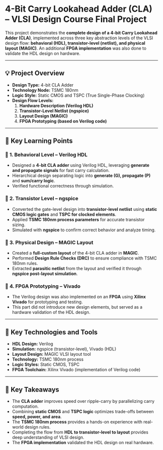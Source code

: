 # 4-Bit Carry Lookahead Adder (CLA) – VLSI Design Course Final Project

This project demonstrates the **complete design of a 4-bit Carry Lookahead Adder (CLA)**, implemented across three key abstraction levels of the VLSI design flow: **behavioral (HDL), transistor-level (netlist), and physical layout (MAGIC)**. An additional **FPGA implementation** was also done to validate the HDL design on hardware.

---

## 💡 Project Overview

- **Design Type:** 4-bit CLA Adder
- **Technology Node:** TSMC 180nm
- **Logic Style:** Static CMOS and TSPC (True Single-Phase Clocking)
- **Design Flow Levels:**
  1. **Hardware Description (Verilog HDL)**
  2. **Transistor-Level Netlist (ngspice)**
  3. **Layout Design (MAGIC)**
  4. **FPGA Prototyping (based on Verilog code)**

---

## 📝 Key Learning Points

### 📌 **1. Behavioral Level – Verilog HDL**
- Designed a **4-bit CLA adder** using Verilog HDL, leveraging **generate and propagate signals** for fast carry calculation.
- Hierarchical design separating logic into **generate (G), propagate (P)** and **sum/carry logic**.
- Verified functional correctness through simulation.

### 📌 **2. Transistor Level – ngspice**
- Converted the gate-level design into **transistor-level netlist** using **static CMOS logic gates** and **TSPC for clocked elements**.
- Applied **TSMC 180nm process parameters** for accurate transistor sizing.
- Simulated with **ngspice** to confirm correct behavior and analyze timing.

### 📌 **3. Physical Design – MAGIC Layout**
- Created a **full-custom layout** of the 4-bit CLA adder in **MAGIC**.
- Performed **Design Rule Checks (DRC)** to ensure compliance with TSMC 180nm rules.
- Extracted **parasitic netlist** from the layout and verified it through **ngspice post-layout simulation**.

### 📌 **4. FPGA Prototyping – Vivado**
- The Verilog design was also implemented on an **FPGA** using **Xilinx Vivado** for prototyping and testing.
- This part did not introduce new design elements, but served as a hardware validation of the HDL design.

---

## 🔬 Key Technologies and Tools
- **HDL Design:** Verilog
- **Simulation:** ngspice (transistor-level), Vivado (HDL)
- **Layout Design:** MAGIC VLSI layout tool
- **Technology:** TSMC 180nm process
- **Logic Styles:** Static CMOS, TSPC
- **FPGA Toolchain:** Xilinx Vivado (implementation of Verilog code)

---

## 🧠 Key Takeaways
- The **CLA adder** improves speed over ripple-carry by parallelizing carry computation.
- Combining **static CMOS** and **TSPC logic** optimizes trade-offs between **speed, power, and area**.
- The **TSMC 180nm process** provides a hands-on experience with real-world design rules.
- Completing the flow from **HDL to transistor-level to layout** provides deep understanding of VLSI design.
- The **FPGA implementation** validated the HDL design on real hardware.

